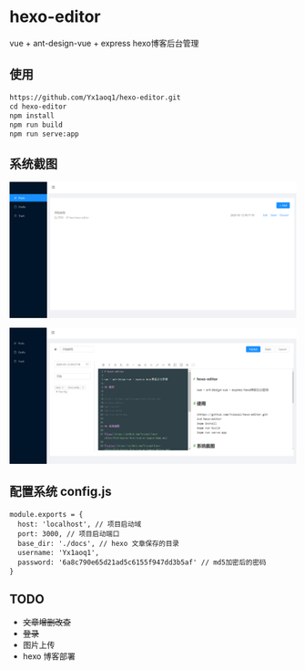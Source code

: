 # hexo-editor

vue + ant-design-vue + express hexo博客后台管理

## 使用

```
https://github.com/Yx1aoq1/hexo-editor.git
cd hexo-editor
npm install
npm run build
npm run serve:app
```

## 系统截图

![home](https://github.com/Yx1aoq1/hexo-editor/blob/master/docs/source/images/home.png)

![editor](https://github.com/Yx1aoq1/hexo-editor/blob/master/docs/source/images/editor.png)

## 配置系统 config.js

```
module.exports = {
  host: 'localhost', // 项目启动域
  port: 3000, // 项目启动端口
  base_dir: './docs', // hexo 文章保存的目录
  username: 'Yx1aoq1',
  password: '6a8c790e65d21ad5c6155f947dd3b5af' // md5加密后的密码
}
```

## TODO

* ~~文章增删改查~~
* ~~登录~~
* 图片上传
* hexo 博客部署
